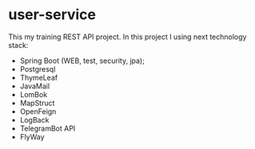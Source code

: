 # user-service
This my training REST API project. 
In this project I using next technology stack:
- Spring Boot (WEB, test, security, jpa);
- Postgresql
- ThymeLeaf
- JavaMail
- LomBok
- MapStruct
- OpenFeign
- LogBack
- TelegramBot API
- FlyWay
